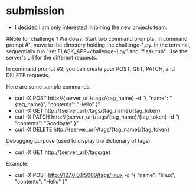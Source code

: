 # submission

- I decided I am only interested in joining the new projects team.


#Note for challenge 1
Windows:
Start two command prompts. In command prompt #1, move to the directory holding the challenge-1.py. In the terminal, sequentially run "set FLASK_APP=challenge-1.py" and "flask run". Use the server's url for the different requests.

In command prompt #2, you can create your POST, GET, PATCH, and DELETE requests. 

Here are some sample commands:
- curl -X POST  http://{server_url}/tags/{tag_name} -d “{ \"name\": \"{tag_name}\", \"contents\": \"Hello\" }”
- curl -X GET  http://{server_url}/tags/{tag_name}/{tag_token}
- curl -X PATCH  http://{server_url}/tags/{tag_name}/{tag_token} -d “{ \"contents\": \"Goodbyte\" }”
- curl -X DELETE  http://{server_url}/tags/{tag_name}/{tag_token} 

Debugging purpose (used to display the dictionary of tags):
- curl -X GET  http://{server_url}/tags/get


Example:
- curl -X POST  http://127.0.0.1:5000/tags/linux -d “{ \"name\": \"linux\", \"contents\": \"Hello\" }”


